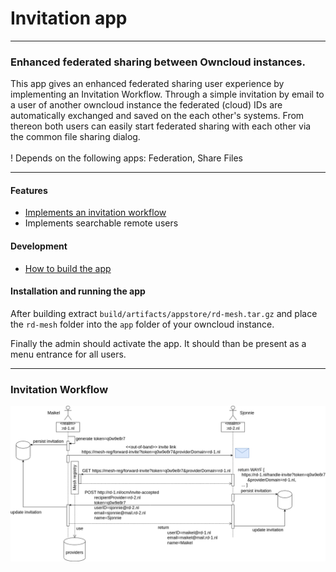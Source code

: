 # Invitation app

---
### Enhanced federated sharing between Owncloud instances.
This app gives an enhanced federated sharing user experience by implementing an Invitation Workflow. Through a simple invitation by email to a user of another owncloud instance the federated (cloud) IDs are automatically exchanged and saved on the each other's systems. From thereon both users can easily start federated sharing with each other via the common file sharing dialog.
<br>
<br>
! Depends on the following apps: Federation, Share Files

---

#### Features
* [Implements an invitation workflow](#invitation-workflow)
* Implements searchable remote users

#### Development
* [How to build the app](#build-the-app)

#### Installation and running the app
After building extract `build/artifacts/appstore/rd-mesh.tar.gz` and place the `rd-mesh` folder into the `app` folder of your owncloud instance.

Finally the admin should activate the app. It should than be present as a menu entrance for all users.

---
### Invitation Workflow
![Invitation Workflow](invitation-flow-user-info-exchange.png "Invitation Workflow") 
